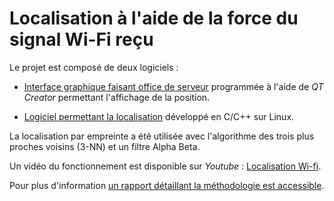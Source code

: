 
# Localisation à l'aide de la force du signal Wi-Fi reçu


Le projet est composé de deux logiciels :

+ [Interface graphique faisant office de serveur](./interfaceGraphique) programmée à l'aide de *QT Creator* permettant l'affichage de la position. 

+ [Logiciel permettant la localisation](./localisationSoft) développé en C/C++ sur Linux.

La localisation par empreinte a été utilisée avec l'algorithme des trois plus proches voisins (3-NN) et un filtre Alpha Beta.

Un vidéo du fonctionnement est disponible sur *Youtube* : [Localisation Wi-fi](https://www.youtube.com/watch?v=xXlwC4nVunw).

Pour plus d'information [un rapport détaillant la méthodologie est accessible](./doc/LocalisationWIFI_Rapport.pdf).
